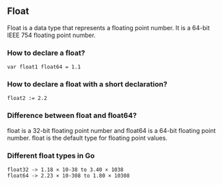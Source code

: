 ## Float

Float is a data type that represents a floating point number. It is a 64-bit IEEE 754 floating point number.

### How to declare a float?

```
var float1 float64 = 1.1
```

### How to declare a float with a short declaration?

```
float2 := 2.2
```

### Difference between float and float64?
float is a 32-bit floating point number and float64 is a 64-bit floating point number. float is the default type for floating point values.

### Different float types in Go
```
float32 -> 1.18 × 10-38 to 3.40 × 1038
float64 -> 2.23 × 10-308 to 1.80 × 10308
```

